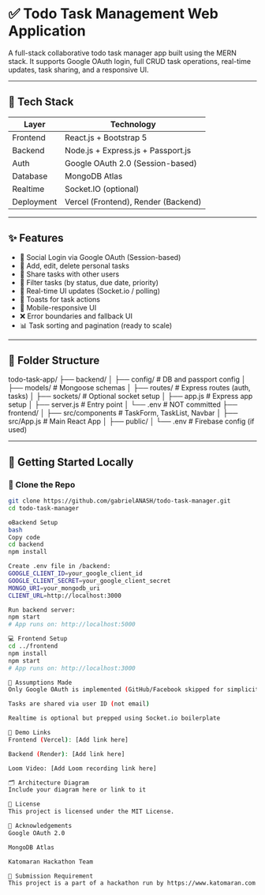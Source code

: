 # ✅ Todo Task Management Web Application

A full-stack collaborative todo task manager app built using the MERN stack. It supports Google OAuth login, full CRUD task operations, real-time updates, task sharing, and a responsive UI.

---

## 🔧 Tech Stack

| Layer     | Technology                           |
|-----------|---------------------------------------|
| Frontend  | React.js + Bootstrap 5                |
| Backend   | Node.js + Express.js + Passport.js    |
| Auth      | Google OAuth 2.0 (Session-based)      |
| Database  | MongoDB Atlas                         |
| Realtime  | Socket.IO (optional)                  |
| Deployment| Vercel (Frontend), Render (Backend)   |

---

## ✨ Features

- 🔐 Social Login via Google OAuth (Session-based)
- 📝 Add, edit, delete personal tasks
- 👥 Share tasks with other users
- 📅 Filter tasks (by status, due date, priority)
- 🔄 Real-time UI updates (Socket.io / polling)
- 🔔 Toasts for task actions
- 📱 Mobile-responsive UI
- ❌ Error boundaries and fallback UI
- 📊 Task sorting and pagination (ready to scale)

---

## 📁 Folder Structure
todo-task-app/
├── backend/
│ ├── config/ # DB and passport config
│ ├── models/ # Mongoose schemas
│ ├── routes/ # Express routes (auth, tasks)
│ ├── sockets/ # Optional socket setup
│ ├── app.js # Express app setup
│ ├── server.js # Entry point
│ └── .env # NOT committed
├── frontend/
│ ├── src/components # TaskForm, TaskList, Navbar
│ ├── src/App.js # Main React App
│ ├── public/
│ └── .env # Firebase config (if used)


---

## 🚀 Getting Started Locally

### 🔽 Clone the Repo

```bash
git clone https://github.com/gabrielANASH/todo-task-manager.git
cd todo-task-manager

⚙️Backend Setup
bash
Copy code
cd backend
npm install

Create .env file in /backend:
GOOGLE_CLIENT_ID=your_google_client_id
GOOGLE_CLIENT_SECRET=your_google_client_secret
MONGO_URI=your_mongodb_uri
CLIENT_URL=http://localhost:3000

Run backend server:
npm start
# App runs on: http://localhost:5000

💻 Frontend Setup
cd ../frontend
npm install
npm start
# App runs on: http://localhost:3000

🧠 Assumptions Made
Only Google OAuth is implemented (GitHub/Facebook skipped for simplicity)

Tasks are shared via user ID (not email)

Realtime is optional but prepped using Socket.io boilerplate

🔗 Demo Links
Frontend (Vercel): [Add link here]

Backend (Render): [Add link here]

Loom Video: [Add Loom recording link here]

🗂️ Architecture Diagram
Include your diagram here or link to it

📜 License
This project is licensed under the MIT License.

🙌 Acknowledgements
Google OAuth 2.0

MongoDB Atlas

Katomaran Hackathon Team

🏁 Submission Requirement
This project is a part of a hackathon run by https://www.katomaran.com ✅
